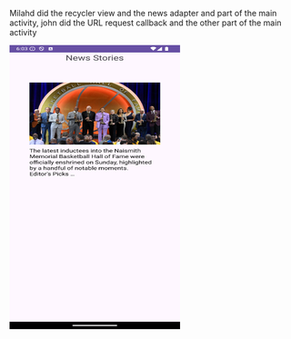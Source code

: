 Milahd did the recycler view and the news adapter and part of the main activity, john did the URL request callback and the other part of the main activity


<img src="MainPage.png" alt="Main Page Screenshot" width="300" height="500">
